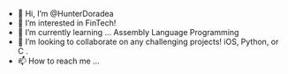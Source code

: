 - 👋 Hi, I’m @HunterDoradea
- 👀 I’m interested in FinTech!
- 🌱 I’m currently learning ... Assembly Language Programming
- 💞️ I’m looking to collaborate on any challenging projects! iOS, Python, or C .
- 📫 How to reach me ... 

<!---
HunterDoradea/HunterDoradea is a ✨ special ✨ repository because its `README.md` (this file) appears on your GitHub profile.
You can click the Preview link to take a look at your changes.
--->
